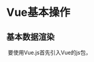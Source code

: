 # Vue基本操作

## 	基本数据渲染

​		要使用Vue.js首先引入Vue的js包，

​		    <script src="vue.min.js"> 

​		然后我们来操作一个对象试下

​		

```
    <h1 v-bind:title="toto" id="ni">
        {{message}}
    </h1>

    <script src="vue.min.js">
    </script>
    
    <script>
        new Vue({
            el: '#ni',
            data: {
                message:"你好a",
                toto:"你好a的标题"
            }
        });
    </script>
```

这里我们操作了一个id为ni的一个元素，并且初始化了一个message数据，然后里面的内容是message，并且给他的title上绑定了一个toto的数据，在他的属性中绑定不能直接使用{{}}需要使用v-Bind

## 数据双向绑定

​	我们可以动态的让数据双向绑定，例如显示姓名，姓名的数据来源于name属性，其他的元素操作了name属性，那么姓名也会跟着变

​	  

```
   <div id="searchH1">
            <input type="text" v-model="searchs.text" />  
            <h1> {{searchs.text}}</h1>
    </div>
    <script src="vue.min.js">
    </script>
    
    <script>
        new Vue({
            el: '#searchH1',
            data: {
                searchs:{
                    text:"测试"
                }
            }
        });
    </script>
```

这里我们使用search下面的text来示例，将文本中的数据在h1上显示，然后我们操作文本框，对text进行绑定，如果我们修改了他的值的话那么也会跟着改变

## 条件渲染显示

​     我们可以像选择同意许可一样来选择他，例如点击许可同意就不会出现一大堆，如果点击则会显示很多我们可以使用条件渲染

​	

```
    <div id="searchH1">
        <input type="checkbox" v-model="searchs.chek" />同意
        <p v-if="searchs.chek">同意</p>
        <p v-if="!searchs.chek">请同意许可！</p>
    </div>
    <script src="vue.min.js">
    </script>
    <script>
        new Vue({
            el: '#searchH1',
            data: {
                searchs:{
                    text:"测试",
                    chek:false
                }
            }
        });
    </script>
```



![](image\未同意.png)



![](image\同意.png)



这里我们也可以使用v-else

​     还能使用v-show，但是他们的使用的场景是不一样的，show是现实和隐藏，而if则是根本不会去渲染这个元素，也就是你选中了他就有，不选中不存在，频繁点击性能损耗大

## V-for循环

```
    <div id="searchH1">
        <p v-for="n in list">
            {{n}}
        </p>
    </div>
    <script src="vue.min.js">
    </script>
    <script>
        new Vue({
            el: '#searchH1',
            data: {
                list:[1,3,5,7,9]
            }
        });
    </script>
```

遍历数组

结果如下

​	![](image\v-for.png)



### 遍历对象属性

​	

```
<div id="searchH1">
      <table border="1">
        <tr v-for="(user,index) in users">
            <td>{{index}}</td>
            <td>{{user.stuon}}</td>
            <td>{{user.name}}</td>
            <td>{{user.age}}</td>
        </tr>
      </table>
    </div>
    <script src="vue.min.js">
    </script>
    <script>
        new Vue({
            el: '#searchH1',
            data: {
                users: [
                    {stuon:2001,name:"黄康",age:18},
                    {stuon:2002,name:"陈玲",age:19},
                    {stuon:2003,name:"康哥",age:20}
                ]
            }
        });
    </script>
```

这样就可以遍历对象属性和index了

​	他遍历的user相当与遍历出来的每一个对象，index就是他的索引



##  计算属性（过滤属性）

```
   <div id="searchH1">
        <p v-for="n in list">
            {{n}}
        </p>
        <br />
        <br>
        <br>
        <p v-for="ns in relist">
            {{ns}}
        </p>
    </div>
    <script src="vue.min.js">
    </script>
    <script>
        new Vue({
            el: '#searchH1',
            data: {
                list:[1,3,5,7,9]
            },
            computed: {
                relist(){
                    return this.list.filter( num =>  num  > 3);
                }
            }
        });
    </script>
```

过滤掉大于3的属性值

## 监听属性

我们可以监听某一个属性当他发生改变时进行一系列的操作

例如改动文本框时

```
<div id="searchH1">
      <input type="text" v-model="firstname">
      <input type="text" v-model="lastname">
      <label>{{fullname}}</label>
    </div>
    <script src="vue.min.js">
    </script>
    <script>
        new Vue({
            el: '#searchH1',
            data: {
                firstname: "1",
                lastname: "2",
                fullname: "3"
            },
            watch: {
                firstname(val){
                    console.log("改动了firstname");
                    this.fullname = val +  this.lastname;
                },
                lastname(val){
                    console.log("改动了lastname");
                    this.fullname = this.firstname + val;
                }
            }
        });
    </script>
```



## 局部修饰

我们可以将数据进行局部修饰例如0和1的男女性别

```
    <div id="searchH1">
      <p v-for="(item,index) in users">
        {{item.name}}
        <br>
        {{item.gender | filtergender}}
      </p>
    </div>
    <script src="vue.min.js">
    </script>
    <script>
        new Vue({
            el: '#searchH1',
            data: {
               users: [
                   {name:"黄康",gender:0},
                   {name:"陈玲",gender:1},
                   {name:"ytt",gender:1}
               ]
            },
            filters: {
                filtergender(gendera){
                    return gendera == 0 ? '男':'女'
                }
            }
        });
    </script>
```

这样我们就避免了再显示的元素中进行修饰